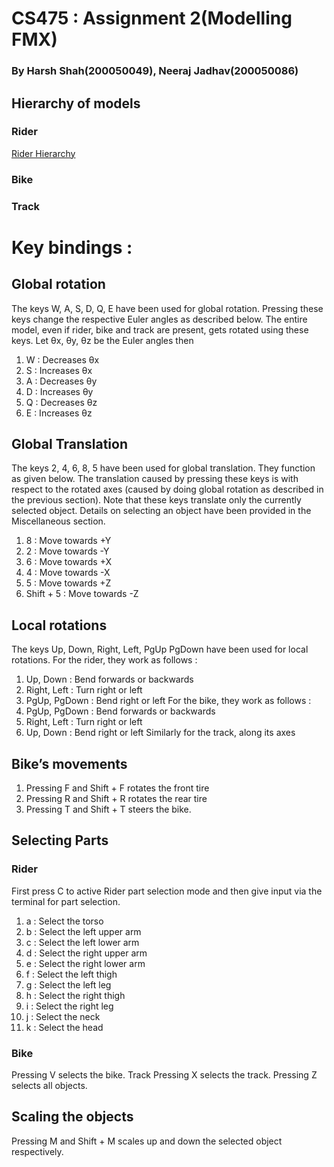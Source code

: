 # CS475 : Assignment 2(Modelling FMX)
### By Harsh Shah(200050049), Neeraj Jadhav(200050086)

## Hierarchy of models
### Rider
[Rider Hierarchy]()
### Bike
### Track

# Key bindings :  
## Global rotation
The keys W, A, S, D, Q, E have been used for global rotation. Pressing these
keys change the respective Euler angles as described below. The entire model, even
if rider, bike and track are present, gets rotated using these keys.
Let θx, θy, θz be the Euler angles then
1. W : Decreases θx
2. S : Increases θx
3. A : Decreases θy
4. D : Increases θy
5. Q : Decreases θz
6. E : Increases θz

## Global Translation
The keys 2, 4, 6, 8, 5 have been used for global translation. They function as given
below. The translation caused by pressing these keys is with respect to the rotated
axes (caused by doing global rotation as described in the previous section). Note
that these keys translate only the currently selected object. Details on selecting an
object have been provided in the Miscellaneous section.
1. 8 : Move towards +Y
2. 2 : Move towards -Y
3. 6 : Move towards +X
4. 4 : Move towards -X
5. 5 : Move towards +Z
6. Shift + 5 : Move towards -Z

## Local rotations
The keys Up, Down, Right, Left, PgUp PgDown have been used for local
rotations. For the rider, they work as follows :
1. Up, Down : Bend forwards or backwards
2. Right, Left : Turn right or left
3. PgUp, PgDown : Bend right or left
For the bike, they work as follows :
1. PgUp, PgDown : Bend forwards or backwards
2. Right, Left : Turn right or left
3. Up, Down : Bend right or left
Similarly for the track, along its axes

## Bike’s movements
1. Pressing F and Shift + F rotates the front tire 
2. Pressing R and Shift + R rotates the rear tire
3. Pressing T and Shift + T steers the bike.

## Selecting Parts
### Rider
First press C to active Rider part selection mode and then give input via the
terminal for part selection.
1. a : Select the torso
2. b : Select the left upper arm
3. c : Select the left lower arm
4. d : Select the right upper arm
5. e : Select the right lower arm
6. f : Select the left thigh
7. g : Select the left leg
8. h : Select the right thigh
9. i : Select the right leg
10. j : Select the neck
11. k : Select the head
### Bike
Pressing V selects the bike.
Track
Pressing X selects the track.
Pressing Z selects all objects.
## Scaling the objects
Pressing M and Shift + M scales up and down the selected object respectively.
